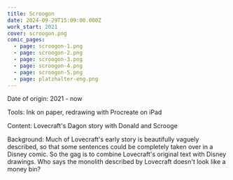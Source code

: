```yaml
---
title: Scroogon
date: 2024-09-29T15:09:00.000Z
work_start: 2021
cover: scroogon.png
comic_pages:
  - page: scroogon-1.png
  - page: scroogon-2.png
  - page: scroogon-3.png
  - page: scroogon-4.png
  - page: scroogon-5.png
  - page: platzhalter-eng.png
---
```



Date of origin: 2021 - now

Tools: Ink on paper, redrawing with Procreate on iPad

Content: Lovecraft's Dagon story with Donald and Scrooge

Background: Much of Lovecraft's early story is beautifully vaguely described, so that some sentences could be completely taken over in a Disney comic. So the gag is to combine Lovecraft's original text with Disney drawings. Who says the monolith described by Lovecraft doesn't look like a money bin?
